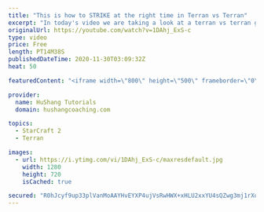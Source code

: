 ```yaml
---
title: "This is how to STRIKE at the right time in Terran vs Terran"
excerpt: "In today's video we are taking a look at a terran vs terran game I played that showcases some patience and how I like to calculate when it's the correct time to attack!  Coaching -------------------------------------------------------------------------- Website: https://www.hushangcoaching.com  Interested"
originalUrl: https://youtube.com/watch?v=1DAhj_ExS-c
type: video
price: Free
length: PT14M38S
publishedDateTime: 2020-11-30T03:09:32Z
heat: 50

featuredContent: "<iframe width=\"800\" height=\"500\" frameborder=\"0\" src=\"https://www.youtube.com/embed/1DAhj_ExS-c\" allow=\"accelerometer; autoplay; encrypted-media; gyroscope; picture-in-picture\" allowfullscreen></iframe>"

provider:
  name: HuShang Tutorials
  domain: hushangcoaching.com

topics:
  - StarCraft 2
  - Terran

images:
  - url: https://i.ytimg.com/vi/1DAhj_ExS-c/maxresdefault.jpg
    width: 1280
    height: 720
    isCached: true

secured: "R0hJcyf9up33plVanMoAAYHvEYXP4ujVsRwHWX+xHLU2xxYU4sQZwg3mj1rXoRLhQpZNEwo267BEJkK63GjI6sq3RVqrcfx0UStwDmWcWuSODdPsnwE3h4zjGh5edGafwXbhY2M1+oc1p+Im8izo5njfwMQvgHEHYM6Z5kv/mOIyiyFRdeT7t0oA8mOSP3WTC8NHzDIjLgbNgO7ctZm/n0RGtDVLSj6n2pFzhLHbJjmkHPM14OyFxgxwfAPmlOr8WoIj4K629lygtmRKI7QWEelIs4z8WjZCsGhdbZjvPHBBHJlNN+EAeOhGRmnT8eDuIZX5gLD3dk6Tsm89Hx2sTkxksVKUuDXwyDnh1enHNufXwJEVGuwLHWznrmmQqloIHhR+LHAQ8WVBLRWAVNurEe9EndRxAtBHjMX0SyoAenA=;hmKapQ8KhNKc6kRN0mY/kQ=="
---
```


